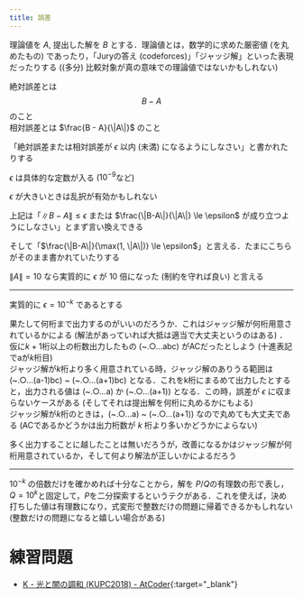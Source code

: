 ```yaml
---
title: 誤差
---
```


理論値を $A$, 提出した解を $B$ とする．理論値とは，数学的に求めた厳密値 (を丸めたもの) であったり，「Juryの答え (codeforces)」「ジャッジ解」といった表現だったりする ((多分) 比較対象が真の意味での理論値ではないかもしれない)

絶対誤差とは $$B - A$$ のこと  
相対誤差とは $\frac{B - A}{\|A\|}$ のこと

「絶対誤差または相対誤差が $\epsilon$ 以内 (未満) になるようにしなさい」と書かれたりする

$\epsilon$ は具体的な定数が入る ($10^{-9}$など)

$\epsilon$ が大きいときは乱択が有効かもしれない

上記は「$\|B-A\| \le \epsilon$ または $\frac{\|B-A\|}{\|A\|} \le \epsilon$ が成り立つようにしなさい」とまず言い換えできる

そして「$\frac{\|B-A\|}{\max(1, \|A\|)} \le \epsilon$」と言える．たまにこちらがそのまま書かれていたりする

$\|A\| = 10$ なら実質的に $\epsilon$ が $10$ 倍になった (制約を守れば良い) と言える

---

実質的に $\epsilon = 10^{-k}$ であるとする

果たして何桁まで出力するのがいいのだろうか．これはジャッジ解が何桁用意されているかによる (解法があっていれば大抵は適当で大丈夫というのはある) ．仮に$k+1$桁以上の桁数出力したもの (~.○…abc) がACだったとしよう (十進表記でaが$k$桁目)  
ジャッジ解が$k$桁より多く用意されている時，ジャッジ解のありうる範囲は (~.○…(a-1)bc) ~ (~.○…(a+1)bc) となる．これをk桁にまるめて出力したとすると，出力される値は (~.○…a) か (~.○…(a+1)) となる．この時，誤差が $\epsilon$ に収まらないケースがある (そしてそれは提出解を何桁に丸めるかにもよる)  
ジャッジ解が$k$桁のときは，(~.○…a) ~ (~.○…(a+1)) なので丸めても大丈夫である (ACであるかどうかは出力桁数が $k$ 桁より多いかどうかによらない)

多く出力することに越したことは無いだろうが，改善になるかはジャッジ解が何桁用意されているか，そして何より解法が正しいかによるだろう

---

$10^{-k}$ の倍数だけを確かめれば十分なことから，解を $P/Q$の有理数の形で表し，$Q=10^k$と固定して，$P$を二分探索するというテクがある．これを使えば，決め打ちした値は有理数になり，式変形で整数だけの問題に帰着できるかもしれない (整数だけの問題になると嬉しい場合がある)

# 練習問題

* [K - 光と闇の調和 (KUPC2018) - AtCoder](https://beta.atcoder.jp/contests/kupc2018/tasks/kupc2018_k){:target="_blank"}<!--_-->

